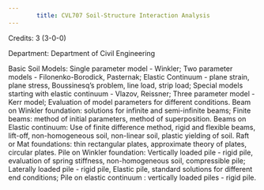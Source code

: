 ```yaml
---
        title: CVL707 Soil-Structure Interaction Analysis
---
```

Credits: 3 (3-0-0)

Department: Department of Civil Engineering

Basic Soil Models: Single parameter model - Winkler; Two parameter models - Filonenko-Borodick, Pasternak; Elastic Continuum - plane strain, plane stress, Boussinesq’s problem, line load, strip load; Special models starting with elastic continuum - Vlazov, Reissner; Three parameter model - Kerr model; Evaluation of model parameters for different conditions. Beam on Winkler foundation: solutions for infinite and semi-infinite beams; Finite beams: method of initial parameters, method of superposition. Beams on Elastic continuum: Use of finite difference method, rigid and flexible beams, lift-off, non-homogeneous soil, non-linear soil, plastic yielding of soil. Raft or Mat foundations: thin rectangular plates, approximate theory of plates, circular plates. Pile on Winkler foundation: Vertically loaded pile - rigid pile, evaluation of spring stiffness, non-homogeneous soil, compressible pile; Laterally loaded pile - rigid pile, Elastic pile, standard solutions for different end conditions; Pile on elastic continuum : vertically loaded piles - rigid pile.